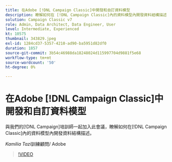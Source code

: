 ```yaml
---
title: 在Adobe [!DNL Campaign Classic]中開發和自訂資料模型
description: 瞭解如何在 [!DNL Campaign Classic]內的資料模型內開發資料結構描述
solution: Campaign Classic v7
role: Admin, Data Architect, Data Engineer, User
level: Intermediate, Experienced
kt: 10575
thumbnail: 343829.jpeg
exl-id: 1284cd37-5357-4210-ad90-ba5951d82df0
duration: 1857
source-git-commit: 3b54c46988da18248024d115997704d9881f5e68
workflow-type: tm+mt
source-wordcount: '50'
ht-degree: 0%

---
```


# 在Adobe [!DNL Campaign Classic]中開發和自訂資料模型

與我們的[!DNL Campaign]培訓師一起加入此會議，瞭解如何在[!DNL Campaign Classic]內的資料模型內開發資料結構描述。

*Kamilia Tazi*&#x200B;訓練顧問/ Adobe

>[!VIDEO](https://video.tv.adobe.com/v/343829/?quality=12&learn=on)
